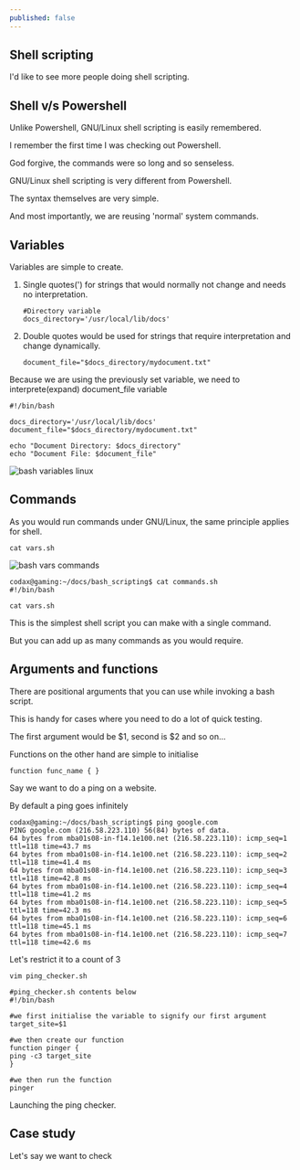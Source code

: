 ```yaml
---
published: false
---
```

## Shell scripting

I'd like to see more people doing shell scripting.

## Shell v/s Powershell
Unlike Powershell, GNU/Linux shell scripting is easily remembered.


I remember the first time I was checking out Powershell.

God forgive, the commands were so long and so senseless.


GNU/Linux shell scripting is very different from Powershell.

The syntax themselves are very simple.

And most importantly, we are reusing 'normal' system commands.

## Variables
Variables are simple to create.

1. Single quotes(') for strings that would normally not change and needs no interpretation.
    ```
    #Directory variable
    docs_directory='/usr/local/lib/docs'
	```
2. Double quotes would be used for strings that require interpretation and change dynamically.
	```
    document_file="$docs_directory/mydocument.txt"
    ```
Because we are using the previously set variable, we need to interprete(expand) document_file variable

```
#!/bin/bash

docs_directory='/usr/local/lib/docs'
document_file="$docs_directory/mydocument.txt"

echo "Document Directory: $docs_directory"
echo "Document File: $document_file"
```

![bash variables linux](https://github.com/codarrenvelvindron/codarrenvelvindron.github.io/raw/master/images/result_b1.png)

## Commands
As you would run commands under GNU/Linux, the same principle applies for shell.

```
cat vars.sh
```

![bash vars commands](https://github.com/codarrenvelvindron/codarrenvelvindron.github.io/raw/master/images/bash_variables_commands.png)

```
codax@gaming:~/docs/bash_scripting$ cat commands.sh 
#!/bin/bash

cat vars.sh
```

This is the simplest shell script you can make with a single command.

But you can add up as many commands as you would require.

## Arguments and functions
There are positional arguments that you can use while invoking a bash script.

This is handy for cases where you need to do a lot of quick testing.

The first argument would be $1, second is $2 and so on...

Functions on the other hand are simple to initialise
```
function func_name { }
```

Say we want to do a ping on a website.

By default a ping goes infinitely
```
codax@gaming:~/docs/bash_scripting$ ping google.com
PING google.com (216.58.223.110) 56(84) bytes of data.
64 bytes from mba01s08-in-f14.1e100.net (216.58.223.110): icmp_seq=1 ttl=118 time=43.7 ms
64 bytes from mba01s08-in-f14.1e100.net (216.58.223.110): icmp_seq=2 ttl=118 time=41.4 ms
64 bytes from mba01s08-in-f14.1e100.net (216.58.223.110): icmp_seq=3 ttl=118 time=42.8 ms
64 bytes from mba01s08-in-f14.1e100.net (216.58.223.110): icmp_seq=4 ttl=118 time=41.2 ms
64 bytes from mba01s08-in-f14.1e100.net (216.58.223.110): icmp_seq=5 ttl=118 time=42.3 ms
64 bytes from mba01s08-in-f14.1e100.net (216.58.223.110): icmp_seq=6 ttl=118 time=45.1 ms
64 bytes from mba01s08-in-f14.1e100.net (216.58.223.110): icmp_seq=7 ttl=118 time=42.6 ms

```

Let's restrict it to a count of 3
```
vim ping_checker.sh

#ping_checker.sh contents below
#!/bin/bash

#we first initialise the variable to signify our first argument
target_site=$1

#we then create our function
function pinger {
ping -c3 target_site
}

#we then run the function
pinger
```

Launching the ping checker.

## Case study

Let's say we want to check 
```

```

